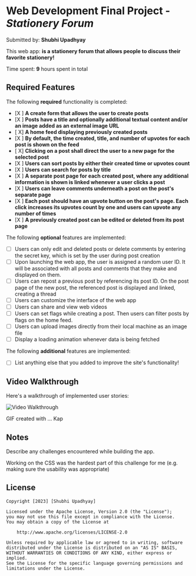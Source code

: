 # Web Development Final Project - *Stationery Forum*

Submitted by: **Shubhi Upadhyay**

This web app: **is a stationery forum that allows people to discuss their favorite stationery!**

Time spent: **9** hours spent in total

## Required Features

The following **required** functionality is completed:

- [X ] **A create form that allows the user to create posts**
- [X ] **Posts have a title and optionally additional textual content and/or an image added as an external image URL**
- [ X] **A home feed displaying previously created posts**
- [X ] **By default, the time created, title, and number of upvotes for each post is shown on the feed**
- [ X] **Clicking on a post shall direct the user to a new page for the selected post**
- [X ] **Users can sort posts by either their created time or upvotes count**
- [X ] **Users can search for posts by title**
- [X ] **A separate post page for each created post, where any additional information is shown is linked whenever a user clicks a post**
- [X ] **Users can leave comments underneath a post on the post's separate page**
- [X ] **Each post should have an upvote button on the post's page. Each click increases its upvotes count by one and users can upvote any number of times**
- [X ] **A previously created post can be edited or deleted from its post page**

The following **optional** features are implemented:

- [ ] Users can only edit and deleted posts or delete comments by entering the secret key, which is set by the user during post creation
- [ ] Upon launching the web app, the user is assigned a random user ID. It will be associated with all posts and comments that they make and displayed on them.
- [ ] Users can repost a previous post by referencing its post ID. On the post page of the new post, the referenced post is displayed and linked, creating a thread
- [ ] Users can customize the interface of the web app
- [ ] Users can share and view web videos
- [ ] Users can set flags while creating a post. Then users can filter posts by flags on the home feed.
- [ ] Users can upload images directly from their local machine as an image file
- [ ] Display a loading animation whenever data is being fetched

The following **additional** features are implemented:

* [ ] List anything else that you added to improve the site's functionality!

## Video Walkthrough

Here's a walkthrough of implemented user stories:

<img src='Kapture 2023-11-18 at 13.10.56.gif' width='' alt='Video Walkthrough' />

<!-- Replace this with whatever GIF tool you used! -->
GIF created with ...  Kap
<!-- Recommended tools:
[Kap](https://getkap.co/) for macOS
[ScreenToGif](https://www.screentogif.com/) for Windows
[peek](https://github.com/phw/peek) for Linux. -->

## Notes

Describe any challenges encountered while building the app.

Working on the CSS was the hardest part of this challenge for me (e.g. making sure the usability was appropriate)

## License

    Copyright [2023] [Shubhi Upadhyay]

    Licensed under the Apache License, Version 2.0 (the "License");
    you may not use this file except in compliance with the License.
    You may obtain a copy of the License at

        http://www.apache.org/licenses/LICENSE-2.0

    Unless required by applicable law or agreed to in writing, software
    distributed under the License is distributed on an "AS IS" BASIS,
    WITHOUT WARRANTIES OR CONDITIONS OF ANY KIND, either express or implied.
    See the License for the specific language governing permissions and
    limitations under the License.

